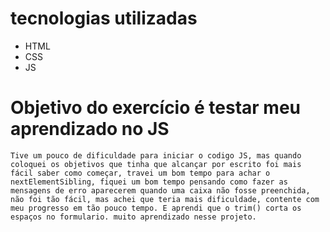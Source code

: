 # tecnologias utilizadas

- HTML
- CSS
- JS

# Objetivo do exercício é testar meu aprendizado no JS

    Tive um pouco de dificuldade para iniciar o codigo JS, mas quando coloquei os objetivos que tinha que alcançar por escrito foi mais fácil saber como começar, travei um bom tempo para achar o nextElementSibling, fiquei um bom tempo pensando como fazer as mensagens de erro aparecerem quando uma caixa não fosse preenchida, não foi tão fácil, mas achei que teria mais dificuldade, contente com meu progresso em tão pouco tempo. E aprendi que o trim() corta os espaços no formulario. muito aprendizado nesse projeto.
